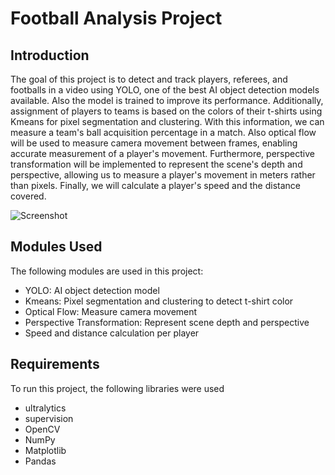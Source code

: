 # Football Analysis Project

## Introduction
The goal of this project is to detect and track players, referees, and footballs in a video using YOLO, one of the best AI object detection models available. Also the model is trained to improve its performance. Additionally, assignment of players to teams is based on the colors of their t-shirts using Kmeans for pixel segmentation and clustering. With this information, we can measure a team's ball acquisition percentage in a match. Also optical flow will be used to measure camera movement between frames, enabling accurate measurement of a player's movement. Furthermore, perspective transformation will be implemented to represent the scene's depth and perspective, allowing us to measure a player's movement in meters rather than pixels. Finally, we will calculate a player's speed and the distance covered.

![Screenshot](output_videos/screenshot.png)

## Modules Used
The following modules are used in this project:
- YOLO: AI object detection model
- Kmeans: Pixel segmentation and clustering to detect t-shirt color
- Optical Flow: Measure camera movement
- Perspective Transformation: Represent scene depth and perspective
- Speed and distance calculation per player

## Requirements
To run this project, the following libraries were used
- ultralytics
- supervision
- OpenCV
- NumPy
- Matplotlib
- Pandas
